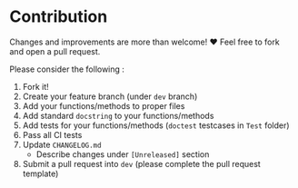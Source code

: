 # Contribution			

Changes and improvements are more than welcome! ❤️ Feel free to fork and open a pull request.		


Please consider the following :


1. Fork it!
2. Create your feature branch (under `dev` branch)
3. Add your functions/methods to proper files
4. Add standard `docstring` to your functions/methods
5. Add tests for your functions/methods (`doctest` testcases in `Test` folder)
6. Pass all CI tests
7. Update `CHANGELOG.md`
	- Describe changes under `[Unreleased]` section
8. Submit a pull request into `dev` (please complete the pull request template)